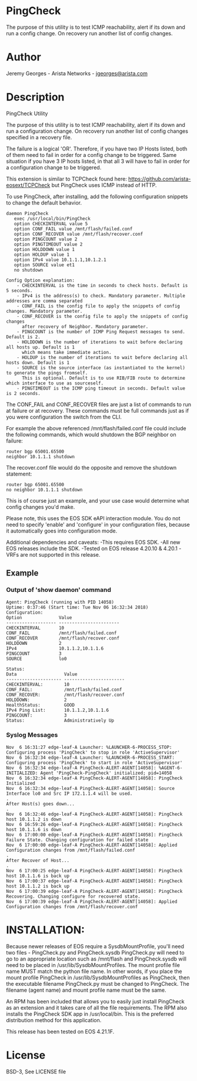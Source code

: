 # PingCheck 

The purpose of this utility is to test ICMP reachability, alert if its down and
run a config change. On recovery run another list of config changes.

# Author
Jeremy Georges - Arista Networks   - jgeorges@arista.com

# Description
PingCheck Utility


The purpose of this utility is to test ICMP reachability, alert if its down and
run a configuration change. On recovery run another list of config changes specified in a recovery file.

The failure is a logical 'OR'. Therefore, if you have two IP Hosts listed, both of them need to fail in order
for a config change to be triggered. Same situation if you have 3 IP hosts listed, in that all 3 will have to fail
in order for a configuration change to be triggered.

This extension is similar to TCPCheck found here: https://github.com/arista-eosext/TCPCheck but PingCheck uses ICMP
instead of HTTP.

To use PingCheck, after installing, add the following configuration snippets to change the default behavior.  


```
daemon PingCheck
   exec /usr/local/bin/PingCheck
   option CHECKINTERVAL value 5
   option CONF_FAIL value /mnt/flash/failed.conf
   option CONF_RECOVER value /mnt/flash/recover.conf
   option PINGCOUNT value 2
   option PINGTIMEOUT value 2
   option HOLDDOWN value 1
   option HOLDUP value 1
   option IPv4 value 10.1.1.1,10.1.2.1
   option SOURCE value et1
   no shutdown
```

```
Config Option explanation:
    - CHECKINTERVAL is the time in seconds to check hosts. Default is 5 seconds.
    - IPv4 is the address(s) to check. Mandatory parameter. Multiple addresses are comma separated
    - CONF_FAIL is the config file to apply the snippets of config changes. Mandatory parameter.
    - CONF_RECOVER is the config file to apply the snippets of config changes
      after recovery of Neighbor. Mandatory parameter.
    - PINGCOUNT is the number of ICMP Ping Request messages to send. Default is 2.
    - HOLDDOWN is the number of iterations to wait before declaring all hosts up. Default is 1
      which means take immediate action.
    - HOLDUP is the number of iterations to wait before declaring all hosts down. Default is 1
    - SOURCE is the source interface (as instantiated to the kernel) to generate the pings fromself.
      This is optional. Default is to use RIB/FIB route to determine which interface to use as sourceself.
    - PINGTIMEOUT is the ICMP ping timeout in seconds. Default value is 2 seconds.
```

The CONF_FAIL and CONF_RECOVER files are just a list of commands to run at failure or at recovery. These commands
must be full commands just as if you were configuration the switch from the CLI.

For example the above referenced /mnt/flash/failed.conf file could include the following commands, which would
shutdown the BGP neighbor on failure:

```
router bgp 65001.65500
neighbor 10.1.1.1 shutdown
```

The recover.conf file would do the opposite and remove the shutdown statement:

```
router bgp 65001.65500
no neighbor 10.1.1.1 shutdown
```

This is of course just an example, and your use case would determine what config changes you'd make.

Please note, this uses the EOS SDK eAPI interaction module. You do not need to specify 'enable' and 'configure' in your 
configuration files, because it automatically goes into configuration mode.

Additional dependencies and caveats:
-This requires EOS SDK.
-All new EOS releases include the SDK.
-Tested on EOS release 4.20.10 & 4.20.1
-VRFs are not supported in this release.

## Example

### Output of 'show daemon' command
```
Agent: PingCheck (running with PID 14058)
Uptime: 0:37:46 (Start time: Tue Nov 06 16:32:34 2018)
Configuration:
Option              Value                   
------------------- ----------------------- 
CHECKINTERVAL       10                      
CONF_FAIL           /mnt/flash/failed.conf  
CONF_RECOVER        /mnt/flash/recover.conf 
HOLDDOWN            2                       
IPv4                10.1.1.2,10.1.1.6       
PINGCOUNT           3                       
SOURCE              lo0                     

Status:
Data                  Value                   
--------------------- ----------------------- 
CHECKINTERVAL:        10                      
CONF_FAIL:            /mnt/flash/failed.conf  
CONF_RECOVER:         /mnt/flash/recover.conf 
HOLDDOWN:             2                       
HealthStatus:         GOOD                    
IPv4 Ping List:       10.1.1.2,10.1.1.6       
PINGCOUNT:            3                       
Status:               Administratively Up   
```

### Syslog Messages
```
Nov  6 16:31:27 edge-leaf-A Launcher: %LAUNCHER-6-PROCESS_STOP: Configuring process 'PingCheck' to stop in role 'ActiveSupervisor'
Nov  6 16:32:34 edge-leaf-A Launcher: %LAUNCHER-6-PROCESS_START: Configuring process 'PingCheck' to start in role 'ActiveSupervisor'
Nov  6 16:32:34 edge-leaf-A PingCheck-ALERT-AGENT[14058]: %AGENT-6-INITIALIZED: Agent 'PingCheck-PingCheck' initialized; pid=14058
Nov  6 16:32:34 edge-leaf-A PingCheck-ALERT-AGENT[14058]: PingCheck Initialized
Nov  6 16:32:34 edge-leaf-A PingCheck-ALERT-AGENT[14058]: Source Interface lo0 and Src IP 172.1.1.4 will be used.
.
After Host(s) goes down...
.
Nov  6 16:32:46 edge-leaf-A PingCheck-ALERT-AGENT[14058]: PingCheck host 10.1.1.2 is down
Nov  6 16:59:26 edge-leaf-A PingCheck-ALERT-AGENT[14058]: PingCheck host 10.1.1.6 is down
Nov  6 17:00:00 edge-leaf-A PingCheck-ALERT-AGENT[14058]: PingCheck Failure State. Changing configuration for failed state
Nov  6 17:00:00 edge-leaf-A PingCheck-ALERT-AGENT[14058]: Applied Configuration changes from /mnt/flash/failed.conf
.
After Recover of Host...
.
Nov  6 17:00:25 edge-leaf-A PingCheck-ALERT-AGENT[14058]: PingCheck host 10.1.1.6 is back up
Nov  6 17:00:37 edge-leaf-A PingCheck-ALERT-AGENT[14058]: PingCheck host 10.1.1.2 is back up
Nov  6 17:00:39 edge-leaf-A PingCheck-ALERT-AGENT[14058]: PingCheck Recovering. Changing configure for recovered state.
Nov  6 17:00:39 edge-leaf-A PingCheck-ALERT-AGENT[14058]: Applied Configuration changes from /mnt/flash/recover.conf
```



# INSTALLATION:
Because newer releases of EOS require a SysdbMountProfile, you'll need two files - PingCheck.py and PingCheck.sysdb
PingCheck.py will need to go to an appropriate location such as /mnt/flash and PingCheck.sysdb will need to be placed in 
/usr/lib/SysdbMountProfiles. The mount profile file name MUST match the python file name. In other words, if 
you place the mount profile PingCheck in /usr/lib/SysdbMountProfiles as PingCheck, then the executable filename PingCheck.py 
must be changed to PingCheck. The filename (agent name) and mount profile name must be the same.

An RPM has been included that allows you to easily just install PingCheck as an extension and it takes care of all
the file requirements. The RPM also installs the PingCheck SDK app in /usr/local/bin. This is the preferred distribution 
method for this application.

This release has been tested on EOS 4.21.1F.

License
=======
BSD-3, See LICENSE file
